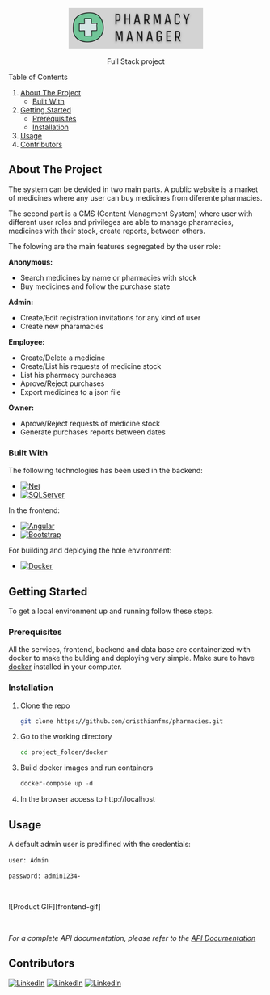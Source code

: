 <!-- PROJECT LOGO -->
<br />
<div align="center">
  <a href="https://github.com/othneildrew/Best-README-Template">
    <img src="Documentation/images/logo.png" alt="Pharmacy Manager" height="80">
  </a>

  <p align="center">
    Full Stack project
  </p>
</div>



<!-- TABLE OF CONTENTS -->

<summary>Table of Contents</summary>
<ol>
  <li>
    <a href="#about-the-project">About The Project</a>
    <ul>
      <li><a href="#built-with">Built With</a></li>
    </ul>
  </li>
  <li>
    <a href="#getting-started">Getting Started</a>
    <ul>
      <li><a href="#prerequisites">Prerequisites</a></li>
      <li><a href="#installation">Installation</a></li>
    </ul>
  </li>
  <li><a href="#usage">Usage</a></li>
  <li><a href="#contributors">Contributors</a></li>
</ol>


<!-- ABOUT THE PROJECT -->
## About The Project

The system can be devided in two main parts. A public website is a market of medicines where any user can buy medicines from diferente pharmacies. 

The second part is a CMS (Content Managment System) where user with different user roles and privileges are able to manage pharamacies, medicines with their stock, create reports, between others.

The folowing are the main features segregated by the user role:

__Anonymous:__
* Search medicines by name or pharmacies with stock
* Buy medicines and follow the purchase state

__Admin:__
* Create/Edit registration invitations for any kind of user 
* Create new pharamacies

__Employee:__
* Create/Delete a medicine
* Create/List his requests of medicine stock
* List his pharmacy purchases
* Aprove/Reject purchases
* Export medicines to a json file 

__Owner:__
* Aprove/Reject requests of medicine stock 
* Generate purchases reports between dates


### Built With

The following technologies has been used in the backend:

* [![Net][Net.com]][Net-url]
* [![SQLServer][SQLServer.com]][Net-url]

In the frontend:
* [![Angular][Angular.io]][Angular-url]
* [![Bootstrap][Bootstrap.com]][Bootstrap-url]

For building and deploying the hole environment:
* [![Docker][Docker.com]][Net-url]


<!-- GETTING STARTED -->
## Getting Started

To get a local environment up and running follow these steps.


### Prerequisites

All the services, frontend, backend and data base are containerized with docker to make the bulding and deploying very simple. Make sure to have [docker](https://www.docker.com/) installed in your computer.


### Installation

1. Clone the repo
   ```sh
   git clone https://github.com/cristhianfms/pharmacies.git
   ```
2. Go to the working directory
   ```sh
   cd project_folder/docker
   ```

3. Build docker images and run containers

   ```js
   docker-compose up -d 
   ```

4. In the browser access to http://localhost


<!-- USAGE EXAMPLES -->
## Usage

A default admin user is predifined with the credentials: 

`user: Admin`

`password: admin1234-`

<br />

![Product GIF][frontend-gif]

<br />


_For a complete API documentation, please refer to the [API Documentation](Documentation/API_Documentation.pdf)_


<!-- Contributors -->
## Contributors 
[![LinkedIn][linkedin-shield-cris]][linkedin-url-cris] [![LinkedIn][linkedin-shield-fede]][linkedin-url-fede] [![LinkedIn][linkedin-shield-nacho]][linkedin-url-nacho]


<!-- MARKDOWN LINKS & IMAGES -->
[linkedin-shield-cris]: https://img.shields.io/badge/-Cristhian_Maciel-black.svg?style=for-the-badge&logo=linkedin&colorB=555
[linkedin-url-cris]: https://www.linkedin.com/in/cristhianfms/
[linkedin-shield-nacho]: https://img.shields.io/badge/-Ignacio_Olivera-black.svg?style=for-the-badge&logo=linkedin&colorB=555
[linkedin-url-nacho]: https://www.linkedin.com/in/nacho/
[linkedin-shield-fede]: https://img.shields.io/badge/-Federico_Czarnievicz-black.svg?style=for-the-badge&logo=linkedin&colorB=555
[linkedin-url-fede]: https://www.linkedin.com/in/federico-czarnievicz-907a28200/
[SQLServer.com]: https://img.shields.io/badge/SQLServer-CC2927?style=for-the-badge&logo=sqlserver&logoColor=white
[SQLServer-url]: https://www.microsoft.com/en-us/sql-server/
[NET.com]: https://img.shields.io/badge/.NET-512BD4?style=for-the-badge&logo=net&logoColor=white
[NET-url]: https://dotnet.microsoft.com/
[Angular.io]: https://img.shields.io/badge/Angular-DD0031?style=for-the-badge&logo=angular&logoColor=white
[Angular-url]: https://angular.io/
[Bootstrap.com]: https://img.shields.io/badge/Bootstrap-563D7C?style=for-the-badge&logo=bootstrap&logoColor=white
[Bootstrap-url]: https://getbootstrap.com
[Docker.com]: https://img.shields.io/badge/Docker-2496ED?style=for-the-badge&logo=sqlserver&logoColor=white
[Docker-url]: hhttps://www.docker.com/